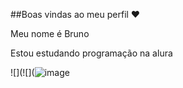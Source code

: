 ##Boas vindas ao meu perfil ❤️

Meu nome é Bruno

Estou estudando programação na alura 




![](![](![image](https://github.com/user-attachments/assets/fe0166a4-fe23-443c-a7f9-2ef9356e277b)
